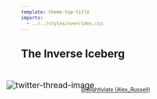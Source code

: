 ```yaml
---
template: theme-top-title
imports:
  - ../../styles/overrides.css
---
```


<style>
  img {
    display: inline-block;
    margin: 10% auto 0!important;
    padding-bottom: 10%;
    transform: scale(1.5);
  }
</style>

# The Inverse Iceberg

![twitter-thread-image](/assets/twitter-ux-vs-dx.png)
[@slightlylate (Alex_Russell)](https://twitter.com/slightlylate/status/1419502348091629576?)